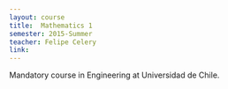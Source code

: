 ```yaml
---
layout: course
title:  Mathematics 1
semester: 2015-Summer
teacher: Felipe Celery
link: 
---
```


Mandatory course in Engineering at Universidad de Chile.


